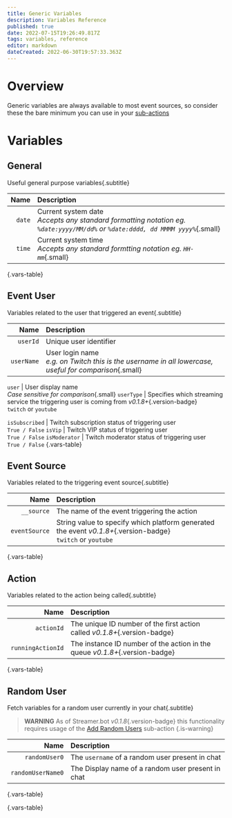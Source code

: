 ```yaml
---
title: Generic Variables
description: Variables Reference
published: true
date: 2022-07-15T19:26:49.817Z
tags: variables, reference
editor: markdown
dateCreated: 2022-06-30T19:57:33.363Z
---
```


# Overview
Generic variables are always available to most event sources, so consider these the bare minimum you can use in your [sub-actions](/en/Sub-Actions)

# Variables

## General
Useful general purpose variables{.subtitle}

| Name | Description |
|-----:|:------------|
| `date` | Current system date <br> *Accepts any standard formatting notation eg. `%date:yyyy/MM/dd%` or `%date:dddd, dd MMMM yyyy%`*{.small}
| `time` | Current system time <br> *Accepts any standard formtting notation eg. `HH-mm`*{.small}
{.vars-table}

## Event User
Variables related to the user that triggered an event{.subtitle}

| Name | Description |
|-----:|:------------|
`userId` | Unique user identifier
`userName` | User login name <br> *e.g. on Twitch this is the username in all lowercase, useful for comparison*{.small}

`user` | User display name <br> *Case sensitive for comparison*{.small}
`userType` | Specifies which streaming service the triggering user is coming from *v0.1.8+*{.version-badge} <br> `twitch` or `youtube`

`isSubscribed` | Twitch subscription status of triggering user <br> `True / False`
`isVip` | Twitch VIP status of triggering user <br> `True / False`
`isModerator` | Twitch moderator status of triggering user <br> `True / False`
{.vars-table}

## Event Source
Variables related to the triggering event source{.subtitle}

| Name | Description |
|-----:|:------------|
| `__source` | The name of the event triggering the action
| `eventSource` | String value to specify which platform generated the event *v0.1.8+*{.version-badge} <br> `twitch` or `youtube`
{.vars-table}

## Action
Variables related to the action being called{.subtitle}

| Name | Description |
|-----:|:------------|
| `actionId` | The unique ID number of the first action called *v0.1.8+*{.version-badge} 
| `runningActionId` | The instance ID number of the action in the queue *v0.1.8+*{.version-badge}
{.vars-table}

## Random User
Fetch variables for a random user currently in your chat{.subtitle}

> **WARNING**
> As of Streamer.bot *v0.1.8*{.version-badge} this functionality requires usage of the [Add Random Users](/en/Sub-Actions/Twitch/) sub-action
{.is-warning}

| Name | Description |
|-----:|:------------|
| `randomUser0` | The `username` of a random user present in chat
| `randomUserName0` | The Display name of a random user present in chat
{.vars-table}




{.vars-table}